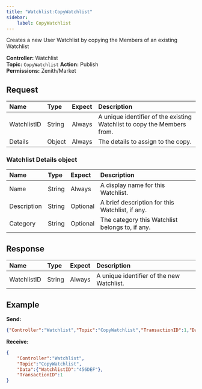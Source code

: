 ```yaml
---
title: "Watchlist:CopyWatchlist"
sidebar:
    label: CopyWatchlist
---
```


Creates a new User Watchlist by copying the Members of an existing Watchlist

**Controller:** Watchlist\
**Topic:** `CopyWatchlist`
**Action:** Publish\
**Permissions:** Zenith/Market

## Request

| Name        | Type    | Expect   | Description |
| :---------- | :------ | :------- | :--- |
| WatchlistID | String  | Always   | A unique identifier of the existing Watchlist to copy the Members from. |
| Details     | Object  | Always   | The details to assign to the copy. |

### Watchlist Details object

| Name        | Type    | Expect   | Description |
| :---------- | :------ | :------- | :--- |
| Name        | String  | Always   | A display name for this Watchlist. |
| Description | String  | Optional | A brief description for this Watchlist, if any. |
| Category    | String  | Optional | The category this Watchlist belongs to, if any. |

## Response

| Name        | Type    | Expect   | Description |
| :---------- | :------ | :------- | :--- |
| WatchlistID | String  | Always   | A unique identifier of the new Watchlist. |

## Example

**Send:**
```json
{"Controller":"Watchlist","Topic":"CopyWatchlist","TransactionID":1,"Data":{"WatchlistID":"123ABC","Details":{"Name":"Copied Watchlist","Description":"Custom Description","Category":"Custom"}}}
```

**Receive:**
```json
{
	"Controller":"Watchlist",
	"Topic":"CopyWatchlist",
	"Data":{"WatchlistID":"456DEF"},
	"TransactionID":1
}
```
